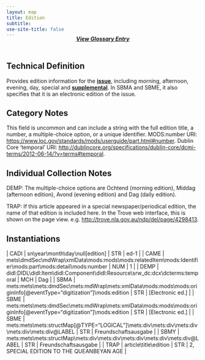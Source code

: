 ```yaml
---
layout: map
title: Edition
subtitle:  
use-site-title: false
---
```


<h4 style="text-align:center;font-style:italic;margin-top:-20px;margin-bottom:50px;"><a href="../../glossary/edition">View Glossary Entry</a></h4>

## Technical Definition

Provides edition information for the [**issue**](../issue-number), including morning,
afternoon, evening, day, special and [**supplemental**](../supplement-title). In SBMA and SBME,
it also specifies that it is an electronic edition of the issue.

## Category Notes

This field is uncommon and can include a string with the full edition
title, a number, a multiple-choice option, or a unique identifier. MODS:number URI: https://www.loc.gov/standards/mods/userguide/part.html#number. Dublin Core ‘temporal’ URI: http://dublincore.org/specifications/dublin-core/dcmi-terms/2012-06-14/?v=terms#temporal.

## Individual Collection Notes

DEMP: The multiple-choice options are Ochtend (morning edition), Middag
(afternoon edition), Avond (evening edition) and Dag (daily edition).

TRAP: If this article appeared in a special newspaper/periodical
edition, the name of that edition is included here. In the Trove web
interface, this is shown on the page view. e.g.
http://trove.nla.gov.au/ndp/del/page/4298413.

## Instantiations  

| CADI  |  sn\\year\\month\\day\\null\[edition\]  | STR | ed-1  |
| CAME  |  mets\\dmdSec\\mdWrap\\xmlData\\mods:mods\\mods:relatedItem\\mods:Identifier\\mods:part\\mods:detail\\mods:number  | NUM | 1  |
| DEMP  |  didl:DIDL\\didl:Item\\didl:Component\\didl:Resource\\srw\_dc:dcx\\dcterms:temporal  | MCH | Dag  |
| SBMA  |  mets:mets\\mets:dmdSec\\mets:mdWrap\\mets:xmlData\\mods:mods\\mods:originInfo\[@eventType=“digitization”\]\\mods:edition | STR | \[Electronic ed.\]  |
| SBME  |  mets:mets\\mets:dmdSec\\mets:mdWrap\\mets:xmlData\\mods:mods\\mods:originInfo\[@eventType=“digitization”\]\\mods:edition | STR | \[Electronic ed.\]  |
| SBME  |  mets:mets\\mets:structMap\[@TYPE=“LOGICAL”\]\\mets:div\\mets:div\\mets:div\\mets:div\\mets:div@LABEL  | STR | Freundschaftsausgabe  |
| SBMY  |  mets:mets\\mets:structMap\\mets:div\\mets:div\\mets:div\\mets:div\\mets:div@LABEL  | STR | Freundschaftsausgabe  |
| TRAP  |  article\\title\\edition  | STR | 2, SPECIAL EDITION TO THE QUEANBEYAN AGE |

